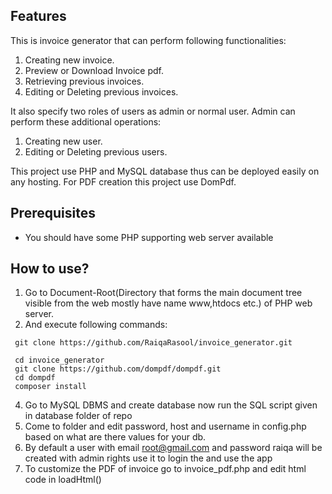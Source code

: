 ## Features
This is invoice generator that can perform following functionalities:

1. Creating new invoice.
2. Preview or Download Invoice pdf.
3. Retrieving previous invoices.
4. Editing or Deleting previous invoices.


It also specify two roles of users as admin or normal user. Admin can perform these additional operations:

1. Creating new user.
2. Editing or Deleting previous users.


This project use PHP and MySQL database thus can be deployed easily on any hosting. 
For PDF creation this project use DomPdf.

## Prerequisites

* You should have some PHP supporting web server available

## How to use?

1. Go to Document-Root(Directory that forms the main document tree visible from the web mostly have name www,htdocs etc.) of PHP web server.
3. And execute following commands:
```
 git clone https://github.com/RaiqaRasool/invoice_generator.git
 
 cd invoice_generator
 git clone https://github.com/dompdf/dompdf.git
 cd dompdf
 composer install

```
4. Go to MySQL DBMS and create database now run the SQL script given in database folder of repo
5. Come to folder and edit password, host and username in config.php based on what are there values for your db.
6. By default a user with email root@gmail.com and password raiqa will be created with admin rights use it to   login the and use the app
7. To customize the PDF of invoice go to invoice_pdf.php and edit html code in loadHtml()

